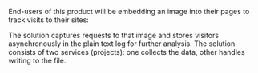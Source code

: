 End-users of this product will be embedding an image into their pages to track visits to their sites:

The solution captures requests to that image and stores visitors asynchronously in the plain text log for further analysis. The solution
consists of two services (projects): one collects the data, other handles writing to the file.
